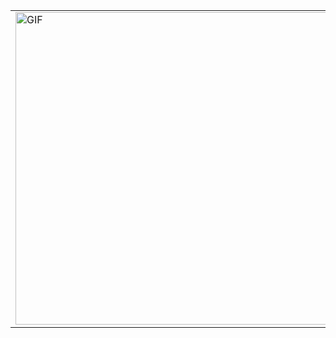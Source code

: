 <table>
  <tr>
    <td>
      <img src="https://github.com/user-attachments/assets/7649a4de-7499-48df-aa95-bd9b24544133" alt="GIF" width="500"/>
    </td>
    <td>
      <ul>
        <li><i>Myself Anurag</i></li>
        <li><i>Field of Study: Computer Science</i>i</li>
        <li><i>Interests: Physics, Quantum Computing, and Machine Learning</i></li>
        <li><i>I use Arch Linux BTW</i></li>
      </ul>
    </td>
  </tr>
</table>
